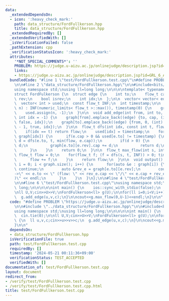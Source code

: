 ```yaml
---
data:
  _extendedDependsOn:
  - icon: ':heavy_check_mark:'
    path: data_structure/FordFullkerson.hpp
    title: data_structure/FordFullkerson.hpp
  _extendedRequiredBy: []
  _extendedVerifiedWith: []
  _isVerificationFailed: false
  _pathExtension: cpp
  _verificationStatusIcon: ':heavy_check_mark:'
  attributes:
    '*NOT_SPECIAL_COMMENTS*': ''
    PROBLEM: https://judge.u-aizu.ac.jp/onlinejudge/description.jsp?id=GRL_6_A
    links:
    - https://judge.u-aizu.ac.jp/onlinejudge/description.jsp?id=GRL_6_A
  bundledCode: "#line 1 \"test/FordFullkerson.test.cpp\"\n#define PROBLEM \"https://judge.u-aizu.ac.jp/onlinejudge/description.jsp?id=GRL_6_A\"\
    \n\n#line 2 \"data_structure/FordFullkerson.hpp\"\n\n#include<bits/stdc++.h>\n\
    using namespace std;\nusing ll=long long;\n\n\n\ntemplate< typename flow_t >\n\
    struct FordFulkerson {\n  struct edge {\n    int to;\n    flow_t cap;\n    int\
    \ rev;\n    bool isrev;\n    int idx;\n  };\n\n  vector< vector< edge > > graph;\n\
    \  vector< int > used;\n  const flow_t INF;\n  int timestamp;\n\n  FordFulkerson(int\
    \ n) : INF(numeric_limits< flow_t >::max()), timestamp(0) {\n    graph.resize(n);\n\
    \    used.assign(n, -1);\n  }\n\n  void add_edge(int from, int to, flow_t cap,\
    \ int idx = -1) {\n    graph[from].emplace_back((edge) {to, cap, (int) graph[to].size(),\
    \ false, idx});\n    graph[to].emplace_back((edge) {from, 0, (int) graph[from].size()\
    \ - 1, true, idx});\n  }\n\n  flow_t dfs(int idx, const int t, flow_t flow) {\n\
    \    if(idx == t) return flow;\n    used[idx] = timestamp;\n    for(auto &e :\
    \ graph[idx]) {\n      if(e.cap > 0 && used[e.to] != timestamp) {\n        flow_t\
    \ d = dfs(e.to, t, min(flow, e.cap));\n        if(d > 0) {\n          e.cap -=\
    \ d;\n          graph[e.to][e.rev].cap += d;\n          return d;\n        }\n\
    \      }\n    }\n    return 0;\n  }\n\n  flow_t max_flow(int s, int t) {\n   \
    \ flow_t flow = 0;\n    for(flow_t f; (f = dfs(s, t, INF)) > 0; timestamp++) {\n\
    \      flow += f;\n    }\n    return flow;\n  }\n\n  void output() {\n    for(int\
    \ i = 0; i < graph.size(); i++) {\n      for(auto &e : graph[i]) {\n        if(e.isrev)\
    \ continue;\n        auto &rev_e = graph[e.to][e.rev];\n        cout << i << \"\
    ->\" << e.to << \" (flow: \" << rev_e.cap << \"/\" << e.cap + rev_e.cap << \"\
    )\" << endl;\n      }\n    }\n  }\n};\n\n#line 4 \"test/FordFullkerson.test.cpp\"\
    \n\n#line 6 \"test/FordFullkerson.test.cpp\"\nusing namespace std;\nusing ll=long\
    \ long;\n\n\n\n\nint main() {\n    ios::sync_with_stdio(false);\n  cin.tie(0);\n\
    \nll U,V;cin>>U>>V;\nFordFulkerson<ll> g(U);\n\nfor(ll i=0;i<V;i++) {\n  ll u,v,c;cin>>u>>v>>c;\n\
    \  g.add_edge(u,v,c);\n}\n\ncout<<g.max_flow(0,U-1)<<endl;\n}\n\n"
  code: "#define PROBLEM \"https://judge.u-aizu.ac.jp/onlinejudge/description.jsp?id=GRL_6_A\"\
    \n\n#include \"../data_structure/FordFullkerson.hpp\"\n\n#include<bits/stdc++.h>\n\
    using namespace std;\nusing ll=long long;\n\n\n\n\nint main() {\n    ios::sync_with_stdio(false);\n\
    \  cin.tie(0);\n\nll U,V;cin>>U>>V;\nFordFulkerson<ll> g(U);\n\nfor(ll i=0;i<V;i++)\
    \ {\n  ll u,v,c;cin>>u>>v>>c;\n  g.add_edge(u,v,c);\n}\n\ncout<<g.max_flow(0,U-1)<<endl;\n\
    }\n\n"
  dependsOn:
  - data_structure/FordFullkerson.hpp
  isVerificationFile: true
  path: test/FordFullkerson.test.cpp
  requiredBy: []
  timestamp: '2024-05-21 00:11:36+09:00'
  verificationStatus: TEST_ACCEPTED
  verifiedWith: []
documentation_of: test/FordFullkerson.test.cpp
layout: document
redirect_from:
- /verify/test/FordFullkerson.test.cpp
- /verify/test/FordFullkerson.test.cpp.html
title: test/FordFullkerson.test.cpp
---
```

